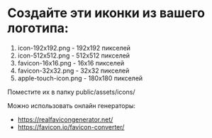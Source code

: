 # Создайте эти иконки из вашего логотипа:

1. icon-192x192.png - 192x192 пикселей
2. icon-512x512.png - 512x512 пикселей
3. favicon-16x16.png - 16x16 пикселей
4. favicon-32x32.png - 32x32 пикселей
5. apple-touch-icon.png - 180x180 пикселей

Поместите их в папку public/assets/icons/

Можно использовать онлайн генераторы:

- https://realfavicongenerator.net/
- https://favicon.io/favicon-converter/
